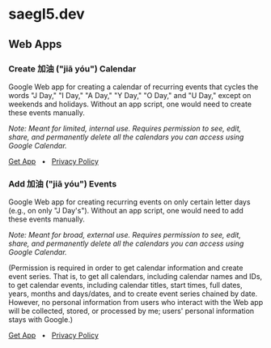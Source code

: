 # saegl5.dev

## Web Apps

### Create 加油 ("jiā yóu") Calendar

Google Web app for creating a calendar of recurring events that cycles the words "J Day," "I Day," "A Day," "Y Day," "O Day," and "U Day," except on weekends and holidays. Without an app script, one would need to create these events manually.

*Note: Meant for limited, internal use. Requires permission to see, edit, share, and permanently delete all the calendars you can access using Google Calendar.*

[Get App](https://github.com/saegl5/jiayou_create_calendar) &nbsp; &#x2022; &nbsp; [Privacy Policy](./jiayou_create_calendar/privacy_policy.html)

### Add 加油 ("jiā yóu") Events

Google Web app for creating recurring events on only certain letter days (e.g., on only "J Day's"). Without an app script, one would need to add these events manually.

*Note: Meant for broad, external use. Requires permission to see, edit, share, and permanently delete all the calendars you can access using Google Calendar.* 

(Permission is required in order to get calendar information and create event series. That is, to get all calendars, including calendar names and IDs, to get calendar events, including calendar titles, start times, full dates, years, months and days/dates, and to create event series chained by date. However, no personal information from users who interact with the Web app will be collected, stored, or processed by me; users' personal information stays with Google.)

[Get App](https://github.com/saegl5/jiayou_add_events) &nbsp; &#x2022; &nbsp; [Privacy Policy](./jiayou_add_events/privacy_policy.html)
